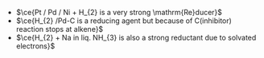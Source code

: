 - $\ce{Pt / Pd / Ni + H_{2} is a very strong \mathrm{Re}ducer}$
- $\ce{H_{2} /Pd-C is a reducing agent but because of C(inhibitor) reaction stops at alkene}$
- $\ce{H_{2} + Na in liq. NH_{3} is also a strong reductant due to solvated electrons}$ 
